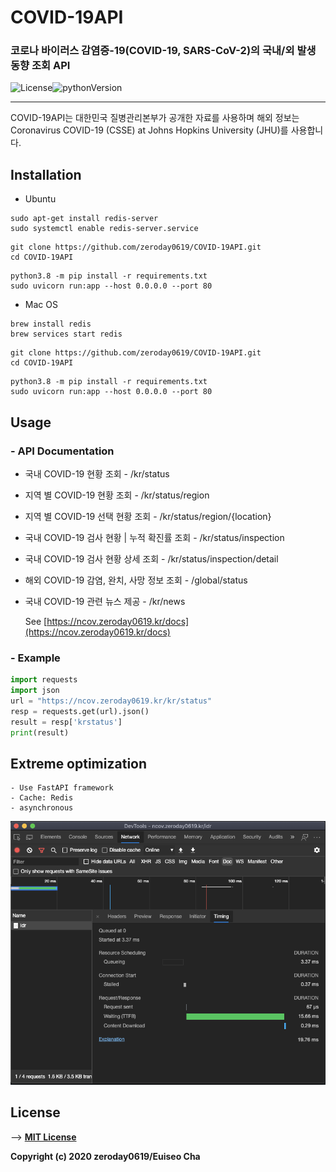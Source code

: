 # COVID-19API

### 코로나 바이러스 감염증-19(COVID-19, SARS-CoV-2)의 국내/외 발생 동향 조회 API

 ![License](https://img.shields.io/badge/License-MIT-blue)![pythonVersion](https://img.shields.io/badge/python-v3.8-blue)

---

COVID-19API는 대한민국 질병관리본부가 공개한 자료를 사용하며 해외 정보는 Coronavirus COVID-19 (CSSE) at Johns Hopkins University (JHU)를 사용합니다.

## Installation

- Ubuntu

```shell
sudo apt-get install redis-server
sudo systemctl enable redis-server.service
```

```shell
git clone https://github.com/zeroday0619/COVID-19API.git
cd COVID-19API
```

```shell
python3.8 -m pip install -r requirements.txt
sudo uvicorn run:app --host 0.0.0.0 --port 80
```

- Mac OS

```shell
brew install redis
brew services start redis
```

```shell
git clone https://github.com/zeroday0619/COVID-19API.git
cd COVID-19API
```

```shell
python3.8 -m pip install -r requirements.txt
sudo uvicorn run:app --host 0.0.0.0 --port 80
```

## Usage

### - API Documentation

- 국내 COVID-19 현황 조회 -  /kr/status

- 지역 별 COVID-19 현황 조회 - /kr/status/region

- 지역 별 COVID-19 선택 현황 조회 - /kr/status/region/{location}

- 국내 COVID-19 검사 현황 | 누적 확진률 조회 - /kr/status/inspection

- 국내 COVID-19 검사 현황 상세 조회 - /kr/status/inspection/detail

- 해외 COVID-19 감염, 완치, 사망 정보 조회 - /global/status

- 국내 COVID-19 관련 뉴스 제공 - /kr/news

  See [https://ncov.zeroday0619.kr/docs](https://ncov.zeroday0619.kr/docs)

### - Example

```python
import requests
import json
url = "https://ncov.zeroday0619.kr/kr/status"
resp = requests.get(url).json()
result = resp['krstatus']
print(result)
```

## Extreme optimization
    - Use FastAPI framework
    - Cache: Redis
    - asynchronous
![TTFB 15.66ms](/src/img/TTFB.png)

## License

--> [**MIT License**](https://github.com/zeroday0619/COVID-19API/blob/master/LICENSE)

**Copyright (c) 2020 zeroday0619/Euiseo Cha**
